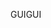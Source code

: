 <span data-ttu-id="928fd-101">GUI</span><span class="sxs-lookup"><span data-stu-id="928fd-101">GUI</span></span>